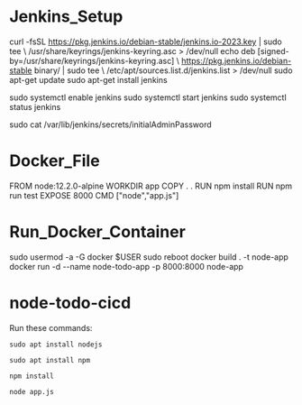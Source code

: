 # Jenkins_Setup
curl -fsSL https://pkg.jenkins.io/debian-stable/jenkins.io-2023.key | sudo tee \ /usr/share/keyrings/jenkins-keyring.asc > /dev/null
echo deb [signed-by=/usr/share/keyrings/jenkins-keyring.asc] \ https://pkg.jenkins.io/debian-stable binary/ | sudo tee \ /etc/apt/sources.list.d/jenkins.list > /dev/null
sudo apt-get update
sudo apt-get install jenkins

sudo systemctl enable jenkins
sudo systemctl start jenkins
sudo systemctl status jenkins

sudo cat /var/lib/jenkins/secrets/initialAdminPassword


# Docker_File

FROM node:12.2.0-alpine
WORKDIR app
COPY . .
RUN npm install
RUN npm run test
EXPOSE 8000
CMD ["node","app.js"]

# Run_Docker_Container

sudo usermod -a -G docker $USER
sudo reboot
docker build . -t node-app
docker run -d --name node-todo-app -p 8000:8000 node-app


# node-todo-cicd

Run these commands:


`sudo apt install nodejs`


`sudo apt install npm`


`npm install`

`node app.js`


